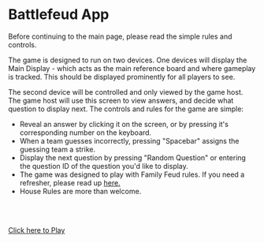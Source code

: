 <h1>Battlefeud App</h1>

<div class="panel panel-body">
                    <p> Before continuing to the main page, please read the simple rules and controls.</p>
                    <p>The game is designed to run on two devices. One devices will display the Main Display - which acts as the main reference board and where gameplay is tracked. This should be displayed prominently for all players to see.</p>
                        <p>The second device will be controlled and only viewed by the game host. The game host will use this screen to view answers, and decide what question to display next. The controls and rules for the game are simple:</p>
                    <ul>
                        <li>Reveal an answer by clicking it on the screen, or by pressing it's corresponding number on the keyboard.</li>
                        <li>When a team guesses incorrectly, pressing "Spacebar" assigns the guessing team a strike.</li>
                        <li>Display the next question by pressing "Random Question" or entering the question ID of the question you'd like to display.</li>
                        <li>The game was designed to play with Family Feud rules. If you need a refresher, please read up <a href="https://en.wikipedia.org/wiki/Family_Feud#Gameplay">here.</a></li>
                        <li>House Rules are more than welcome.</li>
                    </ul>
                </div><br><br>
                
<p><a href="https://https://mysterious-cliffs-12088.herokuapp.com/">Click here to Play</a></p>                
